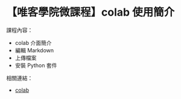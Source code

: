 # 【唯客學院微課程】colab 使用簡介

課程內容：

* colab 介面簡介
* 編輯 Markdown
* 上傳檔案
* 安裝 Python 套件

相關連結：

* [colab](https://colab.research.google.com/)